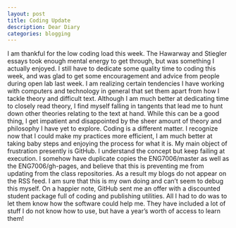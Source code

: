 ```yaml
---
layout: post
title: Coding Update
description: Dear Diary
categories: blogging
---
```


I am thankful for the low coding load this week. The Hawarway and Stiegler essays took enough mental energy to get through, but was something I actually enjoyed. I still have to dedicate some quality time to coding this week, and was glad to get some encouragement and advice from people during open lab last week. I am realizing certain tendencies I have working with computers and technology in general that set them apart from how I tackle theory and difficult text. Although I am much better at dedicating time to closely read theory, I find myself falling in tangents that lead me to hunt down other theories relating to the text at hand. While this can be a good thing, I get impatient and disappointed by the sheer amount of theory and philosophy I have yet to explore. Coding is a different matter. I recognize now that I could make my practices more efficient, I am much better at taking baby steps and enjoying the process for what it is.
My main object of frustration presently is GitHub. I understand the concept but keep failing at execution. I somehow have duplicate copies the ENG7006/master as well as the ENG7006/gh-pages, and believe that this is preventing me from updating from the class repositories. As a result my blogs do not appear on the RSS feed. I am sure that this is my own doing and can’t seem to debug this myself. On a happier note, GitHub sent me an offer with a discounted student package full of coding and publishing utilities. All I had to do was to let them know how the software could help me. They have included a lot of stuff I do not know how to use, but have a year’s worth of access to learn them!
